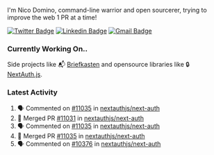 
I'm Nico Domino, command-line warrior and open sourcerer, trying to improve the web 1 PR at a time!

[![Twitter Badge](https://img.shields.io/badge/-@ndom91-1ca0f1?style=flat-square&labelColor=1ca0f1&logo=twitter&logoColor=white&link=https://twitter.com/ndom91)](https://twitter.com/ndom91) [![Linkedin Badge](https://img.shields.io/badge/-ndom91-blue?style=flat-square&logo=Linkedin&logoColor=white&link=https://www.linkedin.com/in/ndom91/)](https://www.linkedin.com/in/ndom91/) [![Gmail Badge](https://img.shields.io/badge/-yo@ndo.dev-c14438?style=flat-square&logo=mail.ru&logoColor=white&link=mailto:yo@ndo.dev)](mailto:yo@ndo.dev)

### Currently Working On..

Side projects like 📬 [Briefkasten](https://briefkastenhq.com) and opensource libraries like 🔒 [NextAuth.js](https://github.com/nextauthjs/next-auth).

<!--START_SECTION_PROFILE_VIEWS:readme-info-->
<!--END_SECTION_PROFILE_VIEWS:readme-info-->

<!--START_SECTION_DAILY_COMMIT:readme-info-->
<!--END_SECTION_DAILY_COMMIT:readme-info-->

<!--START_SECTION_WEEKLY_COMMIT:readme-info-->
<!--END_SECTION_WEEKLY_COMMIT:readme-info-->

### Latest Activity

<!--START_SECTION:activity-->
1. 🗣 Commented on [#11035](https://github.com/nextauthjs/next-auth/pull/11035#issuecomment-2136817360) in [nextauthjs/next-auth](https://github.com/nextauthjs/next-auth)
2. 🎉 Merged PR [#11031](https://github.com/nextauthjs/next-auth/pull/11031) in [nextauthjs/next-auth](https://github.com/nextauthjs/next-auth)
3. 🗣 Commented on [#11035](https://github.com/nextauthjs/next-auth/pull/11035#issuecomment-2136502434) in [nextauthjs/next-auth](https://github.com/nextauthjs/next-auth)
4. 🎉 Merged PR [#11035](https://github.com/nextauthjs/next-auth/pull/11035) in [nextauthjs/next-auth](https://github.com/nextauthjs/next-auth)
5. 🗣 Commented on [#10376](https://github.com/nextauthjs/next-auth/pull/10376#issuecomment-2135607153) in [nextauthjs/next-auth](https://github.com/nextauthjs/next-auth)
<!--END_SECTION:activity-->
